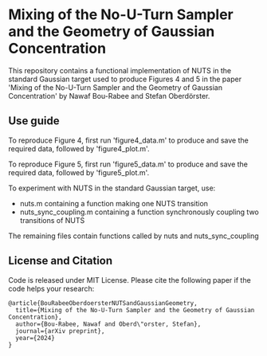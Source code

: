 # Mixing of the No-U-Turn Sampler and the Geometry of Gaussian Concentration

This repository contains a functional implementation of NUTS in the standard Gaussian target used to produce Figures 4 and 5 in the paper 'Mixing of the No-U-Turn Sampler and the Geometry of Gaussian Concentration' by Nawaf Bou-Rabee and Stefan Oberdörster.

## Use guide

To reproduce Figure 4, first run 'figure4_data.m' to produce and save the required data, followed by 'figure4_plot.m'.

To reproduce Figure 5, first run 'figure5_data.m' to produce and save the required data, followed by 'figure5_plot.m'.

To experiment with NUTS in the standard Gaussian target, use:
- nuts.m                containing a function making one NUTS transition
- nuts_sync_coupling.m  containing a function synchronously coupling two transitions of NUTS

The remaining files contain functions called by nuts and nuts_sync_coupling

## License and Citation
Code is released under MIT License.
Please cite the following paper if the code helps your research:

    @article{BouRabeeOberdoersterNUTSandGaussianGeometry,
      title={Mixing of the No-U-Turn Sampler and the Geometry of Gaussian Concentration},
      author={Bou-Rabee, Nawaf and Oberd\"orster, Stefan},
      journal={arXiv preprint},
      year={2024}
    }
